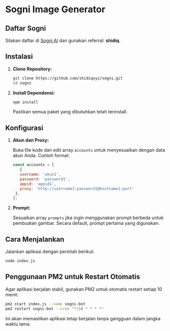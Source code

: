 # Sogni Image Generator

## Daftar Sogni

Silakan daftar di [Sogni AI](https://app.sogni.ai/) dan gunakan referral: **shidiq**.

## Instalasi

1. **Clone Repository:**

   ```bash
   git clone https://github.com/shidiqxyz/sogni.git
   cd sogni
   ```

2. **Install Dependensi:**

   ```bash
   npm install
   ```

   Pastikan semua paket yang dibutuhkan telah terinstall.

## Konfigurasi

1. **Akun dan Proxy:**

   Buka file kode dan edit array `accounts` untuk menyesuaikan dengan data akun Anda. Contoh format:

   ```js
   const accounts = [
      {
      username: 'akun1',
      password: 'password1',
      appid: 'appid1',
      proxy: 'http://username1:password1@hostname1:port'
    },
   ];
   ```

2. **Prompt:**

   Sesuaikan array `prompts` jika ingin menggunakan prompt berbeda untuk pembuatan gambar. Secara default, prompt pertama yang digunakan.

## Cara Menjalankan

Jalankan aplikasi dengan perintah berikut:

```bash
node index.js
```

## Penggunaan PM2 untuk Restart Otomatis

Agar aplikasi berjalan stabil, gunakan PM2 untuk otomatis restart setiap 10 menit:

```bash
pm2 start index.js --name sogni-bot  
pm2 restart sogni-bot --cron "*/10 * * * *"
```

Ini akan memastikan aplikasi tetap berjalan tanpa gangguan dalam jangka waktu lama.
